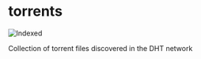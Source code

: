 torrents 
========
![Indexed](https://img.shields.io/badge/indexed-170263-blue)

Collection of torrent files discovered in the DHT network

